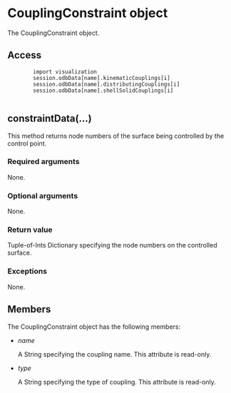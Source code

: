 # CouplingConstraint object

The CouplingConstraint object.

## Access

```
        import visualization
        session.odbData[name].kinematicCouplings[i]
        session.odbData[name].distributingCouplings[i]
        session.odbData[name].shellSolidCouplings[i]
      
```

## constraintData(...)



This method returns node numbers of the surface being controlled by the control point.



### Required arguments

None.

### Optional arguments

None.

### Return value

Tuple-of-Ints Dictionary specifying the node numbers on the controlled surface.

### Exceptions

None.



## Members

The CouplingConstraint object has the following members:

- *name*

  A String specifying the coupling name. This attribute is read-only.

- *type*

  A String specifying the type of coupling. This attribute is read-only.